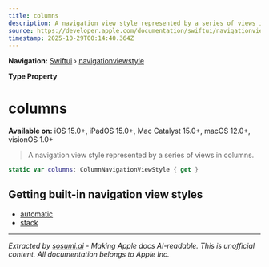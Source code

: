 ```yaml
---
title: columns
description: A navigation view style represented by a series of views in columns.
source: https://developer.apple.com/documentation/swiftui/navigationviewstyle/columns
timestamp: 2025-10-29T00:14:40.364Z
---
```


**Navigation:** [Swiftui](/documentation/swiftui) › [navigationviewstyle](/documentation/swiftui/navigationviewstyle)

**Type Property**

# columns

**Available on:** iOS 15.0+, iPadOS 15.0+, Mac Catalyst 15.0+, macOS 12.0+, visionOS 1.0+

> A navigation view style represented by a series of views in columns.

```swift
static var columns: ColumnNavigationViewStyle { get }
```

## Getting built-in navigation view styles

- [automatic](/documentation/swiftui/navigationviewstyle/automatic)
- [stack](/documentation/swiftui/navigationviewstyle/stack)

---

*Extracted by [sosumi.ai](https://sosumi.ai) - Making Apple docs AI-readable.*
*This is unofficial content. All documentation belongs to Apple Inc.*
